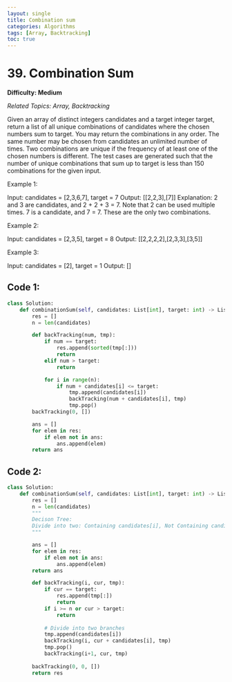 ```yaml
---
layout: single
title: Combination sum
categories: Algorithms
tags: [Array, Backtracking]
toc: true
---
```

# 39. Combination Sum

**Difficulty: Medium** 

*Related Topics: Array, Backtracking*

Given an array of distinct integers candidates and a target integer target, return a list of all unique combinations of candidates where the chosen numbers sum to target. You may return the combinations in any order.
The same number may be chosen from candidates an unlimited number of times. Two combinations are unique if the frequency of at least one of the chosen numbers is different.
The test cases are generated such that the number of unique combinations that sum up to target is less than 150 combinations for the given input.
 
Example 1:

Input: candidates = [2,3,6,7], target = 7
Output: [[2,2,3],[7]]
Explanation:
2 and 3 are candidates, and 2 + 2 + 3 = 7. Note that 2 can be used multiple times.
7 is a candidate, and 7 = 7.
These are the only two combinations.

Example 2:

Input: candidates = [2,3,5], target = 8
Output: [[2,2,2,2],[2,3,3],[3,5]]

Example 3:

Input: candidates = [2], target = 1
Output: []

## Code 1:

```python
class Solution:
    def combinationSum(self, candidates: List[int], target: int) -> List[List[int]]:
        res = []
        n = len(candidates)

        def backTracking(num, tmp):
            if num == target:
                res.append(sorted(tmp[:]))
                return
            elif num > target:
                return

            for i in range(n):
                if num + candidates[i] <= target:
                    tmp.append(candidates[i])
                    backTracking(num + candidates[i], tmp)
                    tmp.pop()
        backTracking(0, [])

        ans = []
        for elem in res:
            if elem not in ans:
                ans.append(elem)
        return ans
```

## Code 2:

```python
class Solution:
    def combinationSum(self, candidates: List[int], target: int) -> List[List[int]]:
        res = []
        n = len(candidates)
        """
        Decison Tree:
        Divide into two: Containing candidates[i], Not Containing candidates[i]
        """

        ans = []
        for elem in res:
            if elem not in ans:
                ans.append(elem)
        return ans

        def backTracking(i, cur, tmp):
            if cur == target:
                res.append(tmp[:])
                return
            if i >= n or cur > target:
                return
            
            # Divide into two branches
            tmp.append(candidates[i])
            backTracking(i, cur + candidates[i], tmp)
            tmp.pop()
            backTracking(i+1, cur, tmp)
        
        backTracking(0, 0, [])
        return res
```
